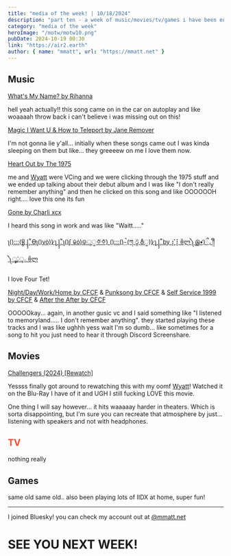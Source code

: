 ```yaml
---
title: "media of the week! | 10/18/2024"
description: "part ten - a week of music/movies/tv/games i have been enjoying throughout the past week!"
category: "media of the week"
heroImage: "/motw/motw10.png"
pubDate: 2024-10-19 00:30
link: "https://air2.earth"
author: { name: "mmatt", url: "https://mmatt.net" }
---
```


## <span class="npf_color_ross">Music</span>

[What's My Name? by Rihanna](https://cider.sh/share/song/1440808172)

hell yeah actually!! this song came on in the car on autoplay and like woaaaah throw back i can't believe i was missing out on this!

[Magic I Want U & How to Teleport by Jane Remover](https://cider.sh/share/album/l.LLDO7wv)

I'm not gonna lie y'all... initially when these songs came out I was kinda sleeping on them but like... they greeeew on me I love them now.

[Heart Out by The 1975](https://cider.sh/share/song/1440819283)

me and [Wyatt](https://gb.opn.haus) were VCing and we were clicking through the 1975 stuff and we ended up talking about their debut album and I was like "I don't really remember anything" and then he clicked on this song and like OOOOOOH right.... love this one its fun

[Gone by Charli xcx](https://cider.sh/share/song/1468263363)

I heard this song in work and was like "Waitt....."

[ʅ():::()̵̳̗̊( l̡̡̡ ̡͌ Ɵʅ()vȯ)) ̷̨ʅ l̡̡̡ ̡͌ ʅ()ʃ ꐑȯ)࿃ूੂ✧⃛✧⃛) ():::() ̴̤̚ (ཀ ඊູ ఠీੂ)) ̷̨ʅ l̡̡̡ ̡͌ by ⣎⡇ꉺლ༽இ•̛)ྀ◞ ༎ຶ ༽ৣৢ؞ৢ؞ؖ ꉺლ](https://cider.sh/share/song/1769257456)

I love Four Tet!

[Night/Day/Work/Home by CFCF](https://cider.sh/share/song/1552749595) & [Punksong by CFCF](https://cider.sh/share/song/1552749591) & [Self Service 1999 by CFCF](https://cider.sh/share/song/1552749605) & [After the After by CFCF](https://cider.sh/share/song/1552749789)

OOOOOkay... again, in another gusic vc and I said something like "I listened to memoryland..... I don't remember anything". they started playing these tracks and I was like ughhh yess wait I'm so dumb... like sometimes for a song to hit you just need to hear it through Discord Screenshare.

## <span class="npf_color_chandler">Movies</span>

[Challengers (2024) [Rewatch]](https://letterboxd.com/air2earth/film/challengers/1/)

Yessss finally got around to rewatching this with my oomf [Wyatt](https://gb.opn.haus)! Watched it on the Blu-Ray I have of it and UGH I still fucking LOVE this movie.

One thing I will say however... it hits waaaaay harder in theaters. Which is sorta disappointing, but I'm sure you can recreate that atmosphere by just... listening with speakers and not with headphones.

## <span style="color: #ff4930">TV</span>

nothing really

## <span class="npf_color_monica">Games</span>

same old same old.. also been playing lots of IIDX at home, super fun!

---

I joined Bluesky! you can check my account out at [@mmatt.net](https://bsky.app/profile/mmatt.net)

# <span class="npf_color_rachel">SEE YOU NEXT WEEK!</span>
